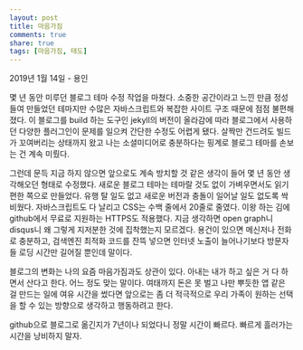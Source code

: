 ```yaml
---
layout: post
title: 마음가짐 
comments: true
share: true
tags: [마음가짐, 태도]
---
```

<p class="meta">2019년 1월 14일 - 용인</p>

몇 년 동안 미루던 블로그 테마 수정 작업을 마쳤다. 소중한 공간이라고 느낀 만큼 정성 들여 만들었던 테마지만 수많은 자바스크립트와 복잡한 사이트 구조 때문에 점점 불편해졌다. 이 블로그를 build 하는 도구인 jekyll의 버전이 올라감에 따라 블로그에서 사용하던 다양한 플러그인이 문제를 일으켜 간단한 수정도 어렵게 됐다. 살짝만 건드려도 빌드가 꼬여버리는 상태까지 왔고 나는 소셜미디어로 충분하다는 핑계로 블로그 테마를 손보는 건 계속 미뤘다. 

그런데 문득 지금 하지 않으면 앞으로도 계속 방치할 것 같은 생각이 들어 몇 년 동안 생각해오던 형태로 수정했다. 새로운 블로그 테마는 테마랄 것도 없이 가벼우면서도 읽기 편한 쪽으로 만들었다. 유행 탈 일도 없고 새로운 버전과 충돌이 일어날 일도 없도록 싹 비웠다. 자바스크립트도 다 날리고 CSS는 수백 줄에서 20줄로 줄였다. 이왕 하는 김에 github에서 무료로 지원하는 HTTPS도 적용했다. 지금 생각하면 open graph니 disqus니 왜 그렇게 지저분한 것에 집착했는지 모르겠다. 용건이 있으면 메신저나 전화로 충분하고, 검색엔진 최적화 코드를 잔뜩 넣으면 인터넷 노출이 늘어나기보다 방문자들 로딩 시간만 길어질 뿐인데 말이다.

블로그의 변화는 나의 요즘 마음가짐과도 상관이 있다. 아내는 내가 하고 싶은 거 다 하면서 산다고 한다. 어느 정도 맞는 말이다. 여태까지 돈은 못 벌고 나만 뿌듯한 앱 같은 걸 만드는 일에 여유 시간을 썼다면 앞으로는 좀 더 적극적으로 우리 가족이 원하는 선택을 할 수 있는 방향으로 생각하고 행동하려고 한다. 

github으로 블로그로 옮긴지가 7년이나 되었다니 정말 시간이 빠르다. 빠르게 흘러가는 시간을 낭비하지 말자.